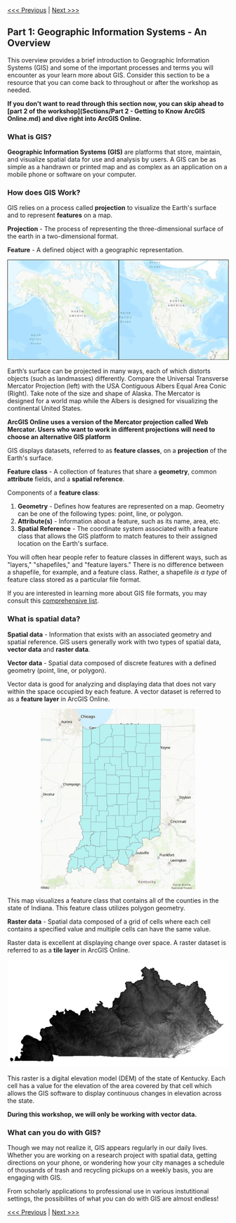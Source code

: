[<<< Previous](https://github.com/jacobmswisher/ArcGIS-Online/blob/d726a609d4010ccc539a2a25231ac56886363520/README.md) | [Next >>>](https://github.com/jacobmswisher/ArcGIS-Online/blob/main/Sections/Part%202%20-%20Getting%20to%20Know%20ArcGIS%20Online.md)  

## Part 1: Geographic Information Systems - An Overview

This overview provides a brief introduction to Geographic Information Systems (GIS) and some of the important processes and terms you will encounter as your learn more about GIS. Consider this section to be a resource that you can come back to throughout or after the workshop as needed.

**If you don't want to read through this section now, you can skip ahead to [part 2 of the workshop](Sections/Part 2 - Getting to Know ArcGIS Online.md) and dive right into ArcGIS Online.**

### What is GIS?

**Geographic Information Systems (GIS)** are platforms that store, maintain, and visualize spatial data for use and analysis by users. A GIS can be as simple as a handrawn or printed map and as complex as an application on a mobile phone or software on your computer.

### How does GIS Work?

GIS relies on a process called **projection** to visualize the Earth's surface and to represent **features** on a map.

**Projection** - The process of representing the three-dimensional surface of the earth in a two-dimensional format.

**Feature** - A defined object with a geographic representation.

<p align="center">
  <img src="https://github.com/jacobmswisher/images/blob/main/ArcGIS%20Online/Figure%201.jpg">
</p>

Earth’s surface can be projected in many ways, each of which distorts objects (such as landmasses) differently. Compare the Universal Transverse Mercator Projection (left) with the USA Contiguous Albers Equal Area Conic (Right). Take note of the size and shape of Alaska. The Mercator is designed for a world map while the Albers is designed for visualizing the continental United States. 

**ArcGIS Online uses a version of the Mercator projection called Web Mercator. Users who want to work in different projections will need to choose an alternative GIS platform**

GIS displays datasets, referred to as **feature classes**, on a **projection** of the Earth's surface.

**Feature class** - A collection of features that share a **geometry**, common **attribute** fields, and a **spatial reference**.

Components of a **feature class**:

1. **Geometry** - Defines how features are represented on a map. Geometry can be one of the following types: point, line, or polygon.
2. **Attribute(s)** - Information about a feature, such as its name, area, etc.
3. **Spatial Reference** - The coordinate system associated with a feature class that allows the GIS platform to match features to their assigned location on the Earth's surface.

You will often hear people refer to feature classes in different ways, such as "layers," "shapefiles," and "feature layers." There is no difference between a shapefile, for example, and a feature class. Rather, a shapefile *is a type* of feature class stored as a particular file format. 

If you are interested in learning more about GIS file formats, you may consult this [comprehensive list](https://gisgeography.com/gis-formats/).

### What is spatial data?

**Spatial data** - Information that exists with an associated geometry and spatial reference. GIS users generally work with two types of spatial data, **vector data** and **raster data**.

**Vector data** - Spatial data composed of discrete features with a defined geometry (point, line, or polygon). 

Vector data is good for analyzing and displaying data that does not vary within the space occupied by each feature. A vector dataset is referred to as a **feature layer** in ArcGIS Online.

<p align="center">
  <img src="https://github.com/jacobmswisher/images/blob/main/ArcGIS%20Online/Figure%202.JPG">
</p>


This map visualizes a feature class that contains all of the counties in the state of Indiana. This feature class utilizes polygon geometry.

**Raster data** - Spatial data composed of a grid of cells where each cell contains a specified value and multiple cells can have the same value.

Raster data is excellent at displaying change over space. A raster dataset is referred to as a **tile layer** in ArcGIS Online.

<p align="center">
  <img src="https://github.com/jacobmswisher/images/blob/main/ArcGIS%20Online/Figure%203.JPG">
</p>

This raster is a digital elevation model (DEM) of the state of Kentucky. Each cell has a value for the elevation of the area covered by that cell which allows the GIS software to display continuous changes in elevation across the state. 

**During this workshop, we will only be working with vector data.**

### What can you do with GIS?

Though we may not realize it, GIS appears regularly in our daily lives. Whether you are working on a research project with spatial data, getting directions on your phone, or wondering how your city manages a schedule of thousands of trash and recycling pickups on a weekly basis, you are engaging with GIS.

From scholarly applications to professional use in various instutitional settings, the possibilites of what *you* can do with GIS are almost endless!

[<<< Previous](https://github.com/jacobmswisher/ArcGIS-Online/blob/d726a609d4010ccc539a2a25231ac56886363520/README.md) | [Next >>>](https://github.com/jacobmswisher/ArcGIS-Online/blob/main/Sections/Part%202%20-%20Getting%20to%20Know%20ArcGIS%20Online.md)  